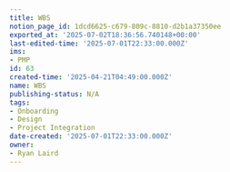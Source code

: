 ```yaml
---
title: WBS
notion_page_id: 1dcd6625-c679-809c-8810-d2b1a37350ee
exported_at: '2025-07-02T18:36:56.740148+00:00'
last-edited-time: '2025-07-01T22:33:00.000Z'
ims:
- PMP
id: 63
created-time: '2025-04-21T04:49:00.000Z'
name: WBS
publishing-status: N/A
tags:
- Onboarding
- Design
- Project Integration
date-created: '2025-07-01T22:33:00.000Z'
owner:
- Ryan Laird
---
```


